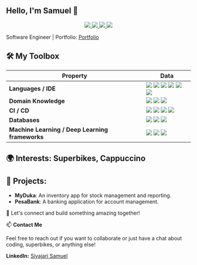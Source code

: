## Hello, I'm Samuel 👋

<div align="center">
    <a href="#">
        <img src="https://img.shields.io/badge/-I'm%20a%20passionate%20software%20engineer%20from%20Kenya%20🇰🇪,-brightblue?style=for-the-badge&logo=github&logoColor=white">
    </a>
    <a href="#">
        <img src="https://img.shields.io/badge/-with%20a%20deep%20enthusiasm%20for%20open--source%20projects%20that%20bring%20people%20together%20globally,-brightblue?style=for-the-badge&logo=github&logoColor=white">
    </a>
    <a href="#">
        <img src="https://img.shields.io/badge/-propelling%20us%20toward%20a%20brighter%20future.-brightblue?style=for-the-badge&logo=github&logoColor=white">
    </a>
    <a href="#">
        <img src="https://img.shields.io/badge/-When%20I'm%20not%20coding,%20you'll%20find%20me%20riding%20superbikes%20🏍️%20and%20sipping%20cappuccino%20☕,-brightblue?style=for-the-badge&logo=github&logoColor=white">
    </a>
</div>






Software Engineer | Portfolio: [Portfolio](https://portofolio-pearl-five.vercel.app/)

## 🛠️ My Toolbox

| **Property**                 | **Data**                                                                                                                                                                                                                                                                       |
|------------------------------|--------------------------------------------------------------------------------------------------------------------------------------------------------------------------------------------------------------------------------------------------------------------------------|
| **Languages / IDE**           | <a href="#"><img src="https://img.shields.io/badge/CSS-239120?style=for-the-badge&logo=css3&logoColor=white"></a> <a href="#"><img src="https://img.shields.io/badge/HTML-E34F26?style=for-the-badge&logo=html5&logoColor=white"></a> <a href="#"><img src="https://img.shields.io/badge/JavaScript-323330?style=for-the-badge&logo=javascript&logoColor=F7DF1E"></a> <a href="#"><img src="https://img.shields.io/badge/React-20232A?style=for-the-badge&logo=react&logoColor=61DAFB"></a> <a href="#"><img src="https://img.shields.io/badge/Python-3776AB?style=for-the-badge&logo=python&logoColor=white"></a> <a href="#"><img src="https://img.shields.io/badge/Flask-000000?style=for-the-badge&logo=flask&logoColor=white"></a> |
| **Domain Knowledge**          | <a href="#"><img src="https://img.shields.io/badge/Machine%20Learning-239120?style=for-the-badge"></a> <a href="#"><img src="https://img.shields.io/badge/Computer%20Science-00599C?style=for-the-badge"></a> <a href="#"><img src="https://img.shields.io/badge/Software%20Development-FF6F00?style=for-the-badge"></a> |
| **CI / CD**                   | <a href="#"><img src="https://img.shields.io/badge/Markdown-000000?style=for-the-badge&logo=markdown&logoColor=white"></a> <a href="#"><img src="https://img.shields.io/badge/Git-F05032?style=for-the-badge&logo=git&logoColor=white"></a> <a href="#"><img src="https://img.shields.io/badge/GitHub-181717?style=for-the-badge&logo=github&logoColor=white"></a> <a href="#"><img src="https://img.shields.io/badge/VS%20Code-007ACC?style=for-the-badge&logo=visual%20studio%20code&logoColor=white"></a> |
| **Databases**                 | <a href="#"><img src="https://img.shields.io/badge/MySQL-4479A1?style=for-the-badge&logo=mysql&logoColor=white"></a> <a href="#"><img src="https://img.shields.io/badge/SQLite-003B57?style=for-the-badge&logo=sqlite&logoColor=white"></a> <a href="#"><img src="https://img.shields.io/badge/PostgreSQL-316192?style=for-the-badge&logo=postgresql&logoColor=white"></a> |
| **Machine Learning / Deep Learning frameworks** | <a href="#"><img src="https://img.shields.io/badge/ChatGPT-00A69C?style=for-the-badge"></a> <a href="#"><img src="https://img.shields.io/badge/PyTorch-Actively%20Learning-EE4C2C?style=for-the-badge&logo=pytorch&logoColor=white"></a> <a href="#"><img src="https://img.shields.io/badge/TensorFlow-Actively%20Learning-FF6F00?style=for-the-badge&logo=tensorflow&logoColor=white"></a> |


 
## 🌍 Interests: Superbikes,  Cappuccino

## 🚀 Projects:
- **MyDuka**: An inventory app for stock management and reporting.
- **PesaBank**: A banking application for account management.
  
🤝 Let's connect and build something amazing together!

📫 **Contact Me**

  Feel free to reach out if you want to collaborate or just have a chat about coding, superbikes, or anything else!

**LinkedIn:** [Siyajari Samuel](https://linkedin.com/in/samuel-siyajari-970365167)

